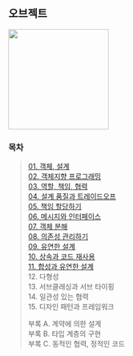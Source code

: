 ## 오브젝트
<img src="https://user-images.githubusercontent.com/83414134/214801271-b7dbb04b-c427-439c-9ec4-d7fe80e73a18.jpg" width="200">

### 목차
> [01. 객체, 설계](https://github.com/Booktionary/Booktionary/blob/main/04.%20%EC%98%A4%EB%B8%8C%EC%A0%9D%ED%8A%B8/01.%20%EA%B0%9D%EC%B2%B4%2C%20%EC%84%A4%EA%B3%84.md)<br>
> [02. 객체지향 프로그래밍](https://github.com/Booktionary/Booktionary/blob/main/04.%20%EC%98%A4%EB%B8%8C%EC%A0%9D%ED%8A%B8/02.%20%EA%B0%9D%EC%B2%B4%EC%A7%80%ED%96%A5%20%ED%94%84%EB%A1%9C%EA%B7%B8%EB%9E%98%EB%B0%8D.md)<br>
> [03. 역할, 책임, 협력](https://github.com/Booktionary/Booktionary/blob/main/04.%20오브젝트/03.%20역할%2C%20책임%2C%20협력.md)<br>
> [04. 설계 품질과 트레이드오프](https://github.com/Booktionary/Booktionary/blob/main/04.%20오브젝트/04.%20설계%20품질과%20트레이드오프.md)<br>
> [05. 책임 할당하기](https://github.com/Booktionary/Booktionary/blob/main/04.%20오브젝트/05.%20책임%20할당하기.md)<br>
> [06. 메시지와 인터페이스](https://github.com/Booktionary/Booktionary/blob/main/04.%20오브젝트/06.%20메시지와%20인터페이스.md)<br>
> [07. 객체 분해](https://github.com/Booktionary/Booktionary/blob/main/04.%20오브젝트/07.%20객체%20분해.md)<br>
> [08. 의존성 관리하기](https://github.com/Booktionary/Booktionary/blob/main/04.%20오브젝트/08.%20의존성%20관리하기.md)<br>
> [09. 유연한 설계](https://github.com/Booktionary/Booktionary/blob/main/04.%20오브젝트/09.%20유연한%20설계.md)<br>
> [10. 상속과 코드 재사용](https://github.com/Booktionary/Booktionary/blob/main/04.%20오브젝트/10.%20상속과%20코드%20재사용.md)<br>
> [11. 합성과 유연한 설계](https://github.com/Booktionary/Booktionary/blob/main/04.%20오브젝트/11.%20합성과%20유연한%20설계.md)<br>
> 12. 다형성<br>
> 13. 서브클래싱과 서브 타이핑<br>
> 14. 일관성 있는 협력<br>
> 15. 디자인 패턴과 프레임워크<br>
>
> 부록 A. 계약에 의한 설계</br>
> 부록 B. 타입 계층의 구현</br>
> 부록 C. 동적인 협력, 정적인 코드
